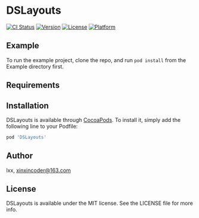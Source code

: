 
# DSLayouts

[![CI Status](https://img.shields.io/travis/lxx/DSLayouts.svg?style=flat)](https://travis-ci.org/lxx/DSLayouts)
[![Version](https://img.shields.io/cocoapods/v/DSLayouts.svg?style=flat)](https://cocoapods.org/pods/DSLayouts)
[![License](https://img.shields.io/cocoapods/l/DSLayouts.svg?style=flat)](https://cocoapods.org/pods/DSLayouts)
[![Platform](https://img.shields.io/cocoapods/p/DSLayouts.svg?style=flat)](https://cocoapods.org/pods/DSLayouts)

## Example

To run the example project, clone the repo, and run `pod install` from the Example directory first.

## Requirements

## Installation

DSLayouts is available through [CocoaPods](https://cocoapods.org). To install
it, simply add the following line to your Podfile:

```ruby
pod 'DSLayouts'
```

## Author

lxx, xinxincoder@163.com

## License

DSLayouts is available under the MIT license. See the LICENSE file for more info.

